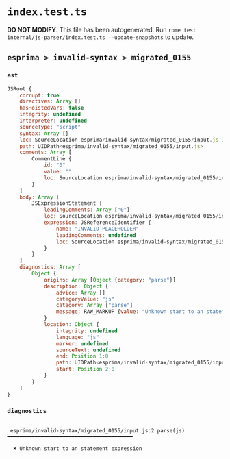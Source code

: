 # `index.test.ts`

**DO NOT MODIFY**. This file has been autogenerated. Run `rome test internal/js-parser/index.test.ts --update-snapshots` to update.

## `esprima > invalid-syntax > migrated_0155`

### `ast`

```javascript
JSRoot {
	corrupt: true
	directives: Array []
	hasHoistedVars: false
	integrity: undefined
	interpreter: undefined
	sourceType: "script"
	syntax: Array []
	loc: SourceLocation esprima/invalid-syntax/migrated_0155/input.js 1:0-3:0
	path: UIDPath<esprima/invalid-syntax/migrated_0155/input.js>
	comments: Array [
		CommentLine {
			id: "0"
			value: ""
			loc: SourceLocation esprima/invalid-syntax/migrated_0155/input.js 1:0-1:2
		}
	]
	body: Array [
		JSExpressionStatement {
			leadingComments: Array ["0"]
			loc: SourceLocation esprima/invalid-syntax/migrated_0155/input.js 2:0-2:1
			expression: JSReferenceIdentifier {
				name: "INVALID_PLACEHOLDER"
				leadingComments: undefined
				loc: SourceLocation esprima/invalid-syntax/migrated_0155/input.js 2:0-2:1
			}
		}
	]
	diagnostics: Array [
		Object {
			origins: Array [Object {category: "parse"}]
			description: Object {
				advice: Array []
				categoryValue: "js"
				category: Array ["parse"]
				message: RAW_MARKUP {value: "Unknown start to an statement expression"}
			}
			location: Object {
				integrity: undefined
				language: "js"
				marker: undefined
				sourceText: undefined
				end: Position 1:0
				path: UIDPath<esprima/invalid-syntax/migrated_0155/input.js>
				start: Position 2:0
			}
		}
	]
}
```

### `diagnostics`

```

 esprima/invalid-syntax/migrated_0155/input.js:2 parse(js) ━━━━━━━━━━━━━━━━━━━━━━━━━━━━━━━━━━━━━━━━━

  ✖ Unknown start to an statement expression


```
